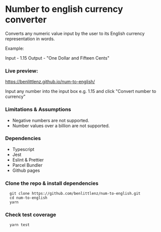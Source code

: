 # Number to english currency converter

Converts any numeric value input by the user to its English currency representation in words.

Example:

Input - 1.15
Output - "One Dollar and Fifteen Cents"

### Live preview:
https://benlittlenz.github.io/num-to-english/

Input any number into the input box e.g. 1.15 and click "Convert number to currency"

### Limitations & Assumptions
* Negative numbers are not supported.
* Number values over a billion are not supported.


### Dependencies
* Typescript
* Jest
* Eslint & Prettier
* Parcel Bundler
* Github pages

### Clone the repo & install dependencies
```shell
  git clone https://github.com/benlittlenz/num-to-english.git
  cd num-to-english
  yarn
```

### Check test coverage
```shell
  yarn test
```
